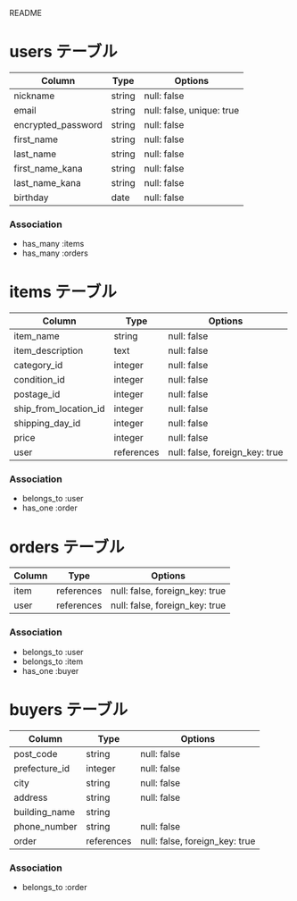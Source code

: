 README

# users テーブル

| Column             | Type   | Options                   |
| ------------------ | ------ | ------------------------- |
| nickname           | string | null: false               |
| email              | string | null: false, unique: true |
| encrypted_password | string | null: false               |
| first_name         | string | null: false               |
| last_name          | string | null: false               |
| first_name_kana    | string | null: false               |
| last_name_kana     | string | null: false               |
| birthday           | date   | null: false               |

### Association

- has_many :items
- has_many :orders


# items テーブル

| Column                | Type       | Options                        |
| --------------------- | ---------- | ------------------------------ |
| item_name             | string     | null: false                    |
| item_description      | text       | null: false                    |
| category_id           | integer    | null: false                    |
| condition_id          | integer    | null: false                    |
| postage_id            | integer    | null: false                    |
| ship_from_location_id | integer    | null: false                    |
| shipping_day_id       | integer    | null: false                    |
| price                 | integer    | null: false                    |
| user                  | references | null: false, foreign_key: true |

### Association

- belongs_to :user
- has_one :order


# orders テーブル

| Column    | Type       | Options                        |
| --------- | ---------- | ------------------------------ | 
| item      | references | null: false, foreign_key: true |
| user      | references | null: false, foreign_key: true |

### Association

- belongs_to :user
- belongs_to :item
- has_one :buyer


# buyers テーブル

| Column                | Type       | Options                        |
| --------------------- | ---------- | ------------------------------ |
| post_code             | string     | null: false                    |
| prefecture_id         | integer    | null: false                    |
| city                  | string     | null: false                    |
| address               | string     | null: false                    |
| building_name         | string     |                                |
| phone_number          | string     | null: false                    |
| order                 | references | null: false, foreign_key: true |

### Association

- belongs_to :order



